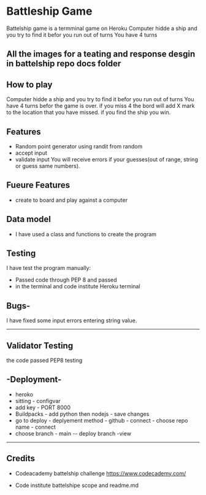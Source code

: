 # Battleship Game

Battelship game is a termminal game on Heroku
Computer hidde  a ship and you try to find it befor you run out of turns
You have 4 turns

## All the images for a teating and response desgin in battelship repo docs folder


## How to play
Computer hidde  a ship and you try to find it befor you run out of turns
You have 4 turns befor the game is over.
if you miss 4 the bord will add X mark to the location that you have missed.
if you find the ship you win.

## Features 

- Random point generator using randit from random
- accept input
- validate input
   You will receive errors if your guesses(out of range, string or guess same numbers).

## Fueure Features 
- create to board and play against a computer

## Data model
- I have used a class and functions to create the program

## Testing
I have test the program manually:
- Passed code through PEP 8 and passed
- in the terminal and code institute Heroku terminal


## Bugs-

I have fixed some input errors entering string value.

---------------------------------------------------------------------------------------------------------------------
## Validator Testing
the code passed PEP8 testing

## -Deployment-
- heroko
- sitting - configvar
- add key - PORT 8000
- Buildpacks - add python then nodejs - save changes
- go to deploy - deplyement method - github - connect - choose repo name - connect
- choose branch - main -- deploy branch
-view

---------------------------------------------------------------------------------------------------------------------

## Credits 

- Codeacademy battelship challenge https://www.codecademy.com/
 
- Code institute battelshipe scope and readme.md

